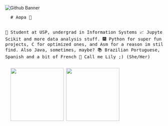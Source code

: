 <div>
  <img src="https://i.imgur.com/jPlwlQL.png" alt="Github Banner" align="center"/>
</div>
<pre>
  # Aopa 👋
    
  🌌 Student at USP, undergrad in Information Systems
  📈 Jupyter, Scikit and more data analysis stuff.
  🎆 Python for super fun cool projects, C for optimized ones, and Asm for a reason im still trying to find.
      Also Java, sometimes, maybe?
  📚 Brazilian Portuguese, English, Spanish and a bit of French
  🎀 Call me Lily ;) (She/Her)
</pre>
<div align = "left">  
  <pre>
  <img height="170px" src="https://github-readme-stats.vercel.app/api/top-langs/?username=Nubily44&layout=compact&theme=radical"/> <img height="170px" src="https://github-readme-stats.vercel.app/api?username=Nubily44&show_icons=true&theme=radical"/>
  </pre>
</div>

